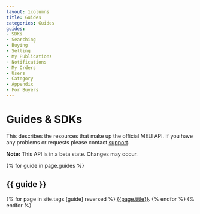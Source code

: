 ```yaml
---
layout: 1columns
title: Guides
categories: Guides
guides: 
- SDKs
- Searching
- Buying
- Selling
- My Publications
- Notifications
- My Orders
- Users
- Category
- Appendix
- For Buyers
---
```


# Guides & SDKs

This describes the resources that make up the official MELI API. If
you have any problems or requests please contact
[support](mailto:developers@mercadolibre.com?subject=Meli-API).

**Note:** This API is in a beta state. Changes may occur.


{% for guide in page.guides %}
## {{ guide }}
{% for page in site.tags.[guide] reversed %}
[{{page.title}}]({{page.url}}).
{% endfor %}
{% endfor %}

